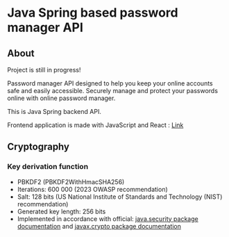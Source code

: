 # Java Spring based password manager API

## About
Project is still in progress!

Password manager API designed to help you keep your online accounts safe and easily accessible.
Securely manage and protect your passwords online with online password manager.

This is Java Spring backend API.

Frontend application is made with JavaScript and React : [Link](https://)


## Cryptography
### Key derivation function
- PBKDF2 (PBKDF2WithHmacSHA256)
- Iterations: 600 000 (2023 OWASP recommendation)
- Salt: 128 bits (US National Institute of Standards and Technology (NIST) recommendation)
- Generated key length: 256 bits
- Implemented in accordance with official: [java.security package documentation](https://docs.oracle.com/javase/8/docs/api/java/security/package-summary.html) and [javax.crypto package documentation](https://docs.oracle.com/javase/8/docs/api/javax/crypto/package-summary.html)
